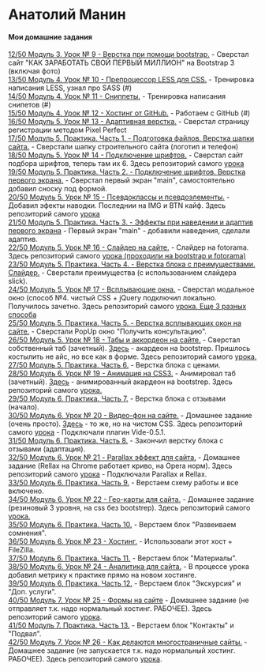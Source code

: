 

# Анатолий Манин

#### Мои домашние задания
[12/50 Модуль 3. Урок № 9 - Верстка при помощи bootstrap.](https://av-63.github.io/lesson_9/) - Сверстал сайт "КАК ЗАРАБОТАТЬ СВОЙ ПЕРВЫЙ МИЛЛИОН" на Bootstrap 3 (включая фото)  
[13/50 Модуль 4. Урок № 10 - Препроцессор LESS для CSS.](https://av-63.github.io/) - Тренировка написания LESS, узнал про SASS (#)  
[14/50 Модуль 4. Урок № 11 - Сниппеты.](https://av-63.github.io/) - Тренировка написания снипетов (#)  
[15/50 Модуль 4. Урок № 12 - Хостинг от GitHub.](https://av-63.github.io/) - Работаем с GitHub (#)  
[16/50 Модуль 5. Урок № 13 - Адаптивная верстка.](https://av-63.github.io/lesson_13/) - Сверстал страницу регистрации методом Pixel Perfect  
[17/50 Модуль 5. Практика. Часть 1. - Подготовка файлов. Верстка шапки сайта.](https://av-63.github.io/lesson_17/) - Сверстали шапку строительного сайта (логотип и телефон)  
[18/50 Модуль 5. Урок № 14 - Подключение шрифтов.](https://av-63.github.io/18in50/DZ/) - Сверстал сайт подбора шрифтов, теперь там их 6. Здесь репозиторий самого [урока](https://github.com/av-63/av-63.github.io/tree/master/18in50/Yrok)  
[19/50 Модуль 5. Практика. Часть 2. - Подключение шрифтов. Верстка первого экрана.](https://av-63.github.io/19in50/Yrok+DZ/) - Сверстал первый экран "main", самостоятельно добавил сноску под формой.  
[20/50 Модуль 5. Урок № 15 - Псевдоклассы и псевдоэлементы.](https://av-63.github.io/20in50/DZ/) - Добавил эфекты наводки. Последнии на IMG и BTN кайф. Здесь репозиторий самого [урока](https://github.com/av-63/av-63.github.io/tree/master/20in50/Yrok)  
[21/50 Модуль 5. Практика. Часть 3. - Эффекты при наведении и адаптив первого экрана](https://av-63.github.io/21in50/Yrok+DZ/) - Первый экран "main" - добавили наведения, сделали адаптив.  
[22/50 Модуль 5. Урок № 16 - Слайдер на сайте.](https://av-63.github.io/22in50/DZ/) - Слайдер на fotorama. Здесь репозиторий самого [урока (проходили на bootstrap и fotorama)](https://github.com/av-63/av-63.github.io/tree/master/22in50/Yrok)  
[23/50 Модуль 5. Практика. Часть 4. - Верстка блока с преимуществами. Слайдер.](https://av-63.github.io/23in50/Yrok+DZ/) - Сверстали преимущества (с использованием слайдера slick).  
[24/50 Модуль 5. Урок № 17 - Всплывающие окна.](https://av-63.github.io/24in50/DZ/) - Сверстал модальное окно (способ №4. чистый CSS + jQuery подключил локально. Получилось зачетно. Здесь репозиторий самого [урока. Еще 3 разных способа](https://github.com/av-63/av-63.github.io/tree/master/24in50/Yrok)  
[25/50 Модуль 5. Практика. Часть 5. - Верстка всплывающих окон на сайте.](https://av-63.github.io/25in50/Yrok+DZ/) - Сверстали PopUp окно "Получить консультацию".  
[26/50 Модуль 5. Урок № 18 - Табы и аккордеон на сайте.](https://av-63.github.io/26in50/DZ1/) - Сверстал собственный таб (зачетный). [Здесь](https://av-63.github.io/26in50/DZ2/) - акардеон на bootstrep. Пришлось костылить не айс, но все как в форме. Здесь репозиторий самого [урока.](https://github.com/av-63/av-63.github.io/tree/master/26in50/Yrok)  
[27/50 Модуль 5. Практика. Часть 6.](https://av-63.github.io/27in50/Yrok+DZ/) - Верстка блока с ценами.  
[28/50 Модуль 6. Урок № 19 - Анимация на CSS3.](https://av-63.github.io/28in50/DZ1/) - Анимировал таб (зачетный). [Здесь](https://av-63.github.io/28in50/DZ2/) - анимированный акардеон на bootstrep. Здесь репозиторий самого [урока.](https://github.com/av-63/av-63.github.io/tree/master/28in50/Yrok)  
[29/50 Модуль 6. Практика. Часть 7.](https://av-63.github.io/29in50/Yrok+DZ/) - Верстка блока с отзывами (начало).  
[30/50 Модуль 6. Урок № 20 - Видео-фон на сайте.](https://av-63.github.io/30in50/DZ/src1/) - Домашнее задание (очень просто). [Здесь](https://av-63.github.io/30in50/DZ/src2/) - то же, но на чистом CSS. Здесь репозиторий самого [урока](https://github.com/av-63/av-63.github.io/tree/master/30in50/Yrok/src) - Подключали плагин Vide-0.5.1.  
[31/50 Модуль 6. Практика. Часть 8.](https://av-63.github.io/31in50/Yrok+DZ/) - Закончил верстку блока с отзывами (адаптация).  
[32/50 Модуль 6. Урок № 21 - Parallax эффект для сайта.](https://av-63.github.io/32in50/DZ/) - Домашнее задание (Rellax на Chrome работает криво, на Opera норм). Здесь репозиторий самого [урока](https://github.com/av-63/av-63.github.io/tree/master/32in50/Yrok/src) - Подключали Parallax и Rellax.  
[33/50 Модуль 6. Практика. Часть 9.](https://av-63.github.io/33in50/Yrok+DZ/) - Верстаем схему работы и все включено.  
[34/50 Модуль 6. Урок № 22 - Гео-карты для сайта.](https://av-63.github.io/34in50/DZ/) - Домашнее задание (резиновый 3 уровня, на css без bootstrep). Здесь репозиторий самого [урока.](https://github.com/av-63/av-63.github.io/tree/master/34in50/Yrok)  
[35/50 Модуль 6. Практика. Часть 10.](https://av-63.github.io/35in50/Yrok+DZ/) - Верстаем блок "Развеиваем сомнения".  
[36/50 Модуль 6. Урок № 23 - Хостинг.](https://link-host.net/hosting/) - Использовали этот хост + FileZilla.  
[37/50 Модуль 6. Практика. Часть 11.](http://школамастера.рф/) - Верстаем блок "Материалы".  
[38/50 Модуль 6. Урок № 24 - Аналитика для сайта.](http://школамастера.рф/) - В процессе урока добавил метрику к практике прямо на новом хостинге.  
[39/50 Модуль 6. Практика. Часть 12.](http://школамастера.рф/) - Верстаем блок "Экскурсия" и "Доп. услуги".  
[40/50 Модуль 7. Урок № 25 - Формы на сайте](https://av-63.github.io/40in50/DZ/src/) - Домашнее задание (не отправляет т.к. надо нормальный хостинг. РАБОЧЕЕ). Здесь репозиторий самого [урока](https://github.com/av-63/av-63.github.io/tree/master/40in50/Yrok/src).  
[41/50 Модуль 7. Практика. Часть 13.](http://школамастера.рф/) - Верстаем блок "Контакты" и "Подвал".  
[42/50 Модуль 7. Урок № 26 - Как делаются многостраничные сайты.](https://av-63.github.io/42in50/DZ/) - Домашнее задание (не запускается т.к. надо нормальный хостинг. РАБОЧЕЕ). Здесь репозиторий самого [урока](https://github.com/av-63/av-63.github.io/tree/master/42in50/Yrok).  




